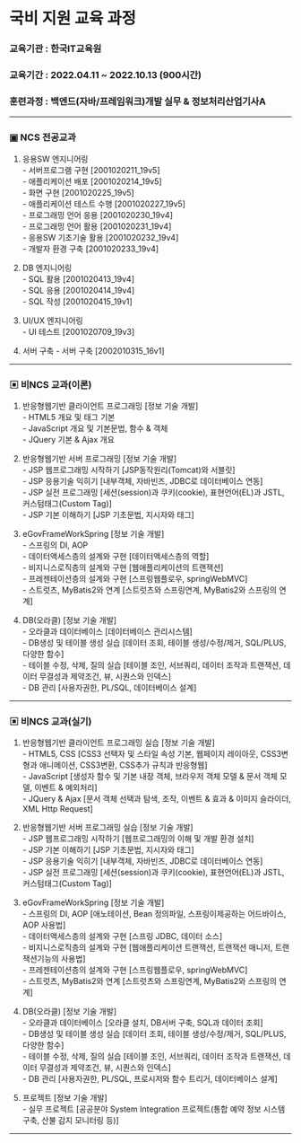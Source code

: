 # 국비 지원 교육 과정
### 교육기관 : 한국IT교육원
### 교육기간 : 2022.04.11 ~ 2022.10.13 (900시간)
### 훈련과정 : 백엔드(자바/프레임워크)개발 실무 & 정보처리산업기사A
---
### ▣ NCS 전공교과
  1. 응용SW 엔지니어링  
    - 서버프로그램 구현 [2001020211_19v5]  
    - 애플리케이션 배포 [2001020214_19v5]  
    - 화면 구현 [2001020225_19v5]  
    - 애플리케이션 테스트 수행 [2001020227_19v5]  
    - 프로그래밍 언어 응용 [2001020230_19v4]  
    - 프로그래밍 언어 활용 [2001020231_19v4]  
    - 응용SW 기초기술 활용 [2001020232_19v4]  
    - 개발자 환경 구축 [2001020233_19v4]  
      
  2. DB 엔지니어링  
    - SQL 활용 [2001020413_19v4]  
    - SQL 응용 [2001020414_19v4]  
    - SQL 작성 [2001020415_19v1]  
      
  3. UI/UX 엔지니어링  
    - UI 테스트 [2001020709_19v3]  
    
  4. 서버 구축
    - 서버 구축 [2002010315_16v1]  
  
---
### ▣ 비NCS 교과(이론)
  1. 반응형웹기반 클라이언트 프로그래밍 [정보 기술 개발]  
    - HTML5 개요 및 태그 기본  
    - JavaScript 개요 및 기본문법, 함수 & 객체  
    - JQuery 기본 & Ajax 개요  
    
  2. 반응형웹기반 서버 프로그래밍 [정보 기술 개발]  
    - JSP 웹프로그래밍 시작하기 [JSP동작원리(Tomcat)와 서블릿]  
    - JSP 응용기술 익히기 [내부객체, 자바빈즈, JDBC로 데이터베이스 연동]  
    - JSP 실전 프로그래밍 [세션(session)과 쿠키(cookie), 표현언어(EL)과 JSTL, 커스텀태그(Custom Tag)]  
    - JSP 기본 이해하기 [JSP 기초문법, 지시자와 태그]  
    
  3. eGovFrameWorkSpring [정보 기술 개발]  
    - 스프링의 DI, AOP  
    - 데이터액세스층의 설계와 구현 [데이터액세스층의 역할]  
    - 비지니스로직층의 설계와 구현 [웹애플리케이션의 트랜잭션]  
    - 프레젠테이션층의 설계와 구현 [스프링웹플로우, springWebMVC]  
    - 스트럿츠, MyBatis2와 연계 [스트럿츠와 스프링연계, MyBatis2와 스프링의 연계]  
    
  4. DB(오라클) [정보 기술 개발]  
    - 오라클과 데이터베이스 [데이터베이스 관리시스템]  
    - DB생성 및 테이블 생성 실습 [데이터 조회, 테이블 생성/수정/제거, SQL/PLUS, 다양한 함수]  
    - 테이블 수정, 삭제, 질의 실습 [테이블 조인, 서브쿼리, 데이터 조작과 트랜잭션, 데이터 무결성과 제약조건, 뷰, 시퀀스와 인덱스]  
    - DB 관리 [사용자권한, PL/SQL, 데이터베이스 설계]  
     
---
### ▣ 비NCS 교과(실기)
  1. 반응형웹기반 클라이언트 프로그래밍 실습 [정보 기술 개발]  
    - HTML5, CSS [CSS3 선택자 및 스타일 속성 기본, 웹페이지 레이아웃, CSS3변형과 애니메이션, CSS3변환, CSS추가 규칙과 반응형웹]  
    - JavaScript [생성자 함수 및 기본 내장 객체, 브라우저 객체 모델 & 문서 객체 모델, 이벤트 & 예외처리]  
    - JQuery & Ajax [문서 객체 선택과 탐색, 조작, 이벤트 & 효과 & 이미지 슬라이더, XML Http Request]  
    
  2. 반응형웹기반 서버 프로그래밍 실습 [정보 기술 개발]  
    - JSP 웹프로그래밍 시작하기 [웹프로그래밍의 이해 및 개발 환경 설치]  
    - JSP 기본 이해하기 [JSP 기초문법, 지시자와 태그]  
    - JSP 응용기술 익히기 [내부객체, 자바빈즈, JDBC로 데이터베이스 연동]  
    - JSP 실전 프로그래밍 [세션(session)과 쿠키(cookie), 표현언어(EL)과 JSTL, 커스텀태그(Custom Tag)]  
    
  3. eGovFrameWorkSpring [정보 기술 개발]  
    - 스프링의 DI, AOP [애노테이션, Bean 정의파일, 스프링이제공하는 어드바이스, AOP 사용법]  
    - 데이터액세스층의 설계와 구현 [스프링 JDBC, 데이터 소스]  
    - 비지니스로직층의 설계와 구현 [웹애플리케이션 트랜잭션, 트랜잭션 매니저, 트랜잭션기능의 사용법]  
    - 프레젠테이션층의 설계와 구현 [스프링웹플로우, springWebMVC]  
    - 스트럿츠, MyBatis2와 연계 [스트럿츠와 스프링연계, MyBatis2와 스프링의 연계]  
    
  4. DB(오라클) [정보 기술 개발]  
    - 오라클과 데이터베이스 [오라클 설치, DB서버 구축, SQL과 데이터 조회]  
    - DB생성 및 테이블 생성 실습 [데이터 조회, 테이블 생성/수정/제거, SQL/PLUS, 다양한 함수]  
    - 테이블 수정, 삭제, 질의 실습 [테이블 조인, 서브쿼리, 데이터 조작과 트랜잭션, 데이터 무결성과 제약조건, 뷰, 시퀀스와 인덱스]  
    - DB 관리 [사용자권한, PL/SQL, 프로시저와 함수 트리거, 데이터베이스 설계]  
    
  5. 프로젝트 [정보 기술 개발]  
    - 실무 프로젝트 [공공분야 System Integration 프로젝트(통합 예약 정보 시스템 구축, 산불 감지 모니터링 등)]  
---
